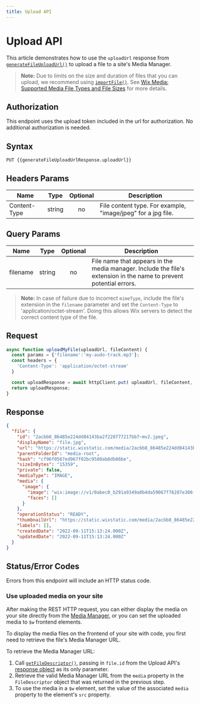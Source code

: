 ```yaml
---
title: Upload API
---
```


# Upload API
This article demonstrates how to use the `uploadUrl` response from [`generateFileUploadUrl()`](wix-media-v2/files/generatefileuploadurl) to upload a file to a site's Media Manager. 

>**Note:** Due to limits on the size and duration of files that you can upload, we recommend using [`importFile()`](wix-media-v2/files/importfile). See [Wix Media: Supported Media File Types and File Sizes](https://support.wix.com/en/article/wix-media-supported-media-file-types-and-file-sizes) for more details.

## Authorization
This endpoint uses the upload token included in the url for authorization.
No additional authorization is needed.
                                   

## Syntax
```html
PUT {{generateFileUploadUrlResponse.uploadUrl}}
```

[//]: # (## Path Params)

[//]: # (| Name     | Type   | Optional | Description                                                                                                                             |)

[//]: # (|----------|--------|:--------:|-----------------------------------------------------------------------------------------------------------------------------------------|)

[//]: # (| filename | string |    no    | File name that appears in the Media Manager. Include the file's extension in its name to prevent potential errors. |)


## Headers Params
| Name         | Type   | Optional | Description                                                                     |
|--------------|--------|:--------:|---------------------------------------------------------------------------------|
| Content-Type | string |    no    | File content type. For example, "image/jpeg" for a jpg file. |


## Query Params
| Name      | Type    | Optional   | Description                                                                                                                             |
|-----------|---------|:----------:|-----------------------------------------------------------------------------------------------------------------------------------------|
| filename  | string  |     no     | File name that appears in the media manager. Include the file's extension in the name to prevent potential errors. |


>**Note:** In case of failure due to incorrect `mimeType`, include the file's extension in the `filename` parameter and set the `Content-Type` to 'application/octet-stream'. Doing this allows Wix servers to detect the correct content type of the file.

## Request
```typescript
async function uploadMyFile(uploadUrl, fileContent) {
  const params = {'filename':'my-audo-track.mp3'};
  const headers = {
    'Content-Type': 'application/octet-stream'
  }      

  const uploadResponse = await httpClient.put( uploadUrl, fileContent, { headers, params } );
  return uploadResponse;
}
```



## Response
```json
{
  "file": {
    "id": "2acbb8_86485e224dd84143ba2f228777217bb7~mv2.jpeg",
    "displayName": "file.jpg",
    "url": "https://static.wixstatic.com/media/2acbb8_86485e224dd84143ba2f228777217bb7~mv2.jpeg",
    "parentFolderId": "media-root",
    "hash": "cf96f0567ed967f02bc9580ab8db86be",
    "sizeInBytes": "15359",
    "private": false,
    "mediaType": "IMAGE",
    "media": {
      "image": {
        "image": "wix:image://v1/0abec0_b291a9349a0b4da59067f76287e386fb~mv2.jpg/leon.jpg#originWidth=3024&originHeight=4032",
        "faces": []
      }
    },
    "operationStatus": "READY",
    "thumbnailUrl": "https://static.wixstatic.com/media/2acbb8_86485e224dd84143ba2f228777217bb7~mv2.jpeg",
    "labels": [],
    "createdDate": "2022-09-11T15:13:24.000Z",
    "updatedDate": "2022-09-11T15:13:24.000Z"
  }
}
```

## Status/Error Codes
Errors from this endpoint will include an HTTP status code.

### Use uploaded media on your site
After making the REST HTTP request, you can either display the media on your site directly from the [Media Manager](https://support.wix.com/en/article/wix-media-about-the-media-manager#accessing-the-media-manager-1), or you can set the uploaded media to `$w` frontend elements.

To display the media files on the frontend of your site with code, you first need to retrieve the file's Media Manager URL.

To retrieve the Media Manager URL:
1.  Call [`getFileDescriptor()`](https://www.wix.com/velo/reference/wix-media-v2/files/getfiledescriptor), passing in `file.id` from the Upload API's [response object](#Response) as its only parameter. 
2. Retrieve the valid Media Manager URL from the `media` property in the `FileDescriptor` object that was returned in the previous step.
3. To use the media in a `$w` element, set the value of the associated `media` property to the element's `src` property. 